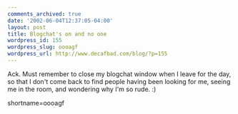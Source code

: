 ```yaml
---
comments_archived: true
date: '2002-06-04T12:37:05-04:00'
layout: post
title: Blogchat's on and no one
wordpress_id: 155
wordpress_slug: oooagf
wordpress_url: http://www.decafbad.com/blog/?p=155
---
```

<p>Ack.  Must remember to close my blogchat window when I leave for the day, so that I don't come back to find people having been looking for me, seeing me in the room, and wondering why I'm so rude. :)</p>
<!--more-->
shortname=oooagf
